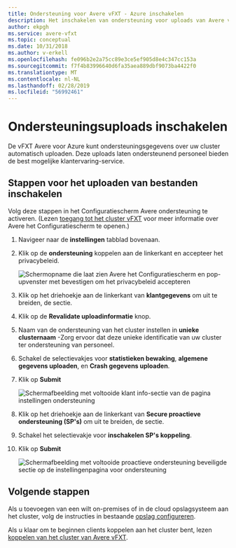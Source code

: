 ```yaml
---
title: Ondersteuning voor Avere vFXT - Azure inschakelen
description: Het inschakelen van ondersteuning voor uploads van Avere vFXT voor Azure
author: ekpgh
ms.service: avere-vfxt
ms.topic: conceptual
ms.date: 10/31/2018
ms.author: v-erkell
ms.openlocfilehash: fe096b2e2a75cc89e3ce5ef905d8e4c347cc153a
ms.sourcegitcommit: f7f4b83996640d6fa35aea889dbf9073ba4422f0
ms.translationtype: MT
ms.contentlocale: nl-NL
ms.lasthandoff: 02/28/2019
ms.locfileid: "56992461"
---
```

# <a name="enable-support-uploads"></a>Ondersteuningsuploads inschakelen

De vFXT Avere voor Azure kunt ondersteuningsgegevens over uw cluster automatisch uploaden. Deze uploads laten ondersteunend personeel bieden de best mogelijke klantervaring-service.

## <a name="steps-to-enable-uploads"></a>Stappen voor het uploaden van bestanden inschakelen

Volg deze stappen in het Configuratiescherm Avere ondersteuning te activeren. (Lezen [toegang tot het cluster vFXT](avere-vfxt-cluster-gui.md) voor meer informatie over Avere het Configuratiescherm te openen.)

1. Navigeer naar de **instellingen** tabblad bovenaan.
1. Klik op de **ondersteuning** koppelen aan de linkerkant en accepteer het privacybeleid.

   ![Schermopname die laat zien Avere het Configuratiescherm en pop-upvenster met bevestigen om het privacybeleid accepteren](media/avere-vfxt-privacy-policy.png)

1. Klik op het driehoekje aan de linkerkant van **klantgegevens** om uit te breiden, de sectie.
1. Klik op de **Revalidate uploadinformatie** knop.
1. Naam van de ondersteuning van het cluster instellen in **unieke clusternaam** -Zorg ervoor dat deze unieke identificatie van uw cluster ter ondersteuning van personeel.
1. Schakel de selectievakjes voor **statistieken bewaking**, **algemene gegevens uploaden**, en **Crash gegevens uploaden**.
1. Klik op **Submit**

   ![Schermafbeelding met voltooide klant info-sectie van de pagina instellingen ondersteuning](media/avere-vfxt-support-info.png)

1. Klik op het driehoekje aan de linkerkant van **Secure proactieve ondersteuning (SP's)** om uit te breiden, de sectie.
1. Schakel het selectievakje voor **inschakelen SP's koppeling**.
1. Klik op **Submit**

   ![Schermafbeelding met voltooide proactieve ondersteuning beveiligde sectie op de instellingenpagina voor ondersteuning](media/avere-vfxt-support-sps.png)

## <a name="next-steps"></a>Volgende stappen

Als u toevoegen van een wilt on-premises of in de cloud opslagsysteem aan het cluster, volg de instructies in bestaande [opslag configureren](avere-vfxt-add-storage.md). 

Als u klaar om te beginnen clients koppelen aan het cluster bent, lezen [koppelen van het cluster van Avere vFXT](avere-vfxt-mount-clients.md).